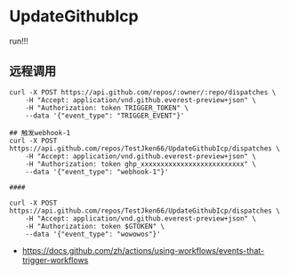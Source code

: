 # UpdateGithubIcp
run!!!

## 远程调用
``` shell
curl -X POST https://api.github.com/repos/:owner/:repo/dispatches \
    -H "Accept: application/vnd.github.everest-preview+json" \
    -H "Authorization: token TRIGGER_TOKEN" \
    --data '{"event_type": "TRIGGER_EVENT"}'

## 触发webhook-1
curl -X POST https://api.github.com/repos/TestJken66/UpdateGithubIcp/dispatches \
    -H "Accept: application/vnd.github.everest-preview+json" \
    -H "Authorization: token ghp_xxxxxxxxxxxxxxxxxxxxxxxxxx" \
    --data '{"event_type": "webhook-1"}'
    
####

curl -X POST https://api.github.com/repos/TestJken66/UpdateGithubIcp/dispatches \
    -H "Accept: application/vnd.github.everest-preview+json" \
    -H "Authorization: token $GTOKEN" \
    --data '{"event_type": "wowowos"}'

```
- https://docs.github.com/zh/actions/using-workflows/events-that-trigger-workflows